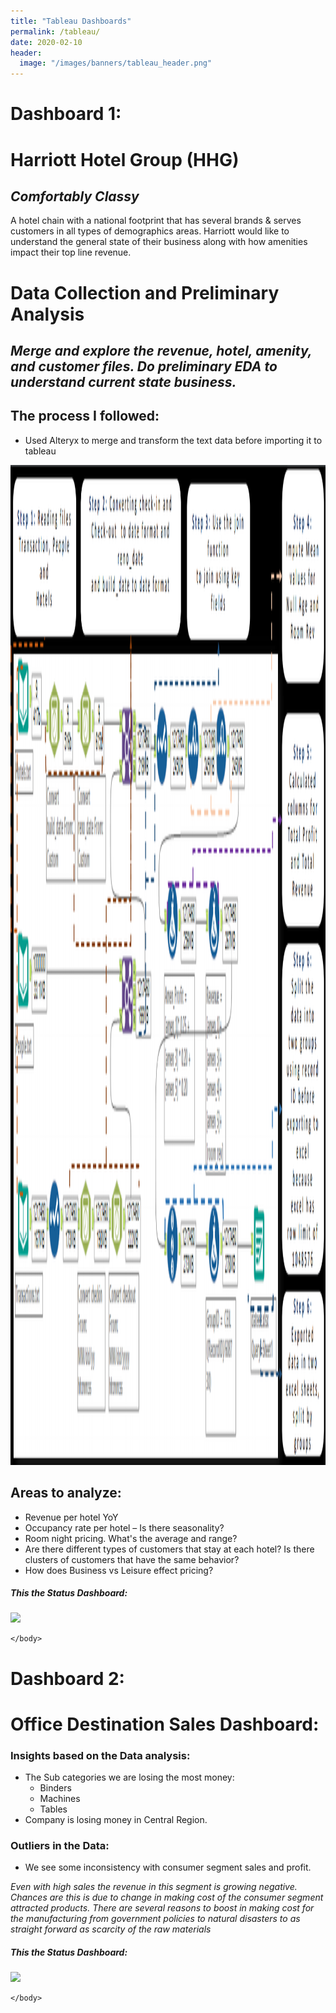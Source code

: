```yaml
---
title: "Tableau Dashboards"
permalink: /tableau/
date: 2020-02-10
header:
  image: "/images/banners/tableau_header.png"
---
```

# Dashboard 1:
# Harriott Hotel Group (HHG)

## *Comfortably Classy*

A hotel chain with a national footprint that has several brands
& serves customers in all types of demographics areas.
Harriott would like to understand the general state of their
business along with how amenities impact their top line
revenue.

# Data Collection and Preliminary Analysis
## *Merge and explore the revenue, hotel, amenity, and customer files. Do preliminary EDA to understand current state business.*
## The process I followed:
- Used Alteryx to merge and transform the text data before importing it to tableau

<img src="\images\harriott_group\alteryx_flow.PNG" alt="drawing" height="1600" width="1600"/>

## Areas to analyze:
- Revenue per hotel YoY
- Occupancy rate per hotel – Is there seasonality?
- Room night pricing. What's the average and range?
- Are there different types of customers that stay at each hotel? Is there clusters of customers that have the same behavior?
- How does Business vs Leisure effect pricing?


<html>
    <head>
        <title> Harriott Hotel Group : Annual Analytics on Tableau and Alteryx </title>
    </head>
    <body>
        <h5>This the Status Dashboard: </h5>
        <div class='tableauPlaceholder' id='viz1591128049764' style='position: relative'><noscript><a href='#'><img alt=' ' src='https:&#47;&#47;public.tableau.com&#47;static&#47;images&#47;Sh&#47;Shreyaskumar_Kathiriya_Harriott&#47;Dashboard&#47;1_rss.png' style='border: none' /></a></noscript><object class='tableauViz'  style='display:none;'><param name='host_url' value='https%3A%2F%2Fpublic.tableau.com%2F' /> <param name='embed_code_version' value='3' /> <param name='site_root' value='' /><param name='name' value='Shreyaskumar_Kathiriya_Harriott&#47;Dashboard' /><param name='tabs' value='no' /><param name='toolbar' value='yes' /><param name='static_image' value='https:&#47;&#47;public.tableau.com&#47;static&#47;images&#47;Sh&#47;Shreyaskumar_Kathiriya_Harriott&#47;Dashboard&#47;1.png' /> <param name='animate_transition' value='yes' /><param name='display_static_image' value='yes' /><param name='display_spinner' value='yes' /><param name='display_overlay' value='yes' /><param name='display_count' value='yes' /></object></div>                <script type='text/javascript'>                    var divElement = document.getElementById('viz1591128049764');                    var vizElement = divElement.getElementsByTagName('object')[0];                    if ( divElement.offsetWidth > 800 ) { vizElement.style.width='1200px';vizElement.style.height='827px';} else if ( divElement.offsetWidth > 500 ) { vizElement.style.width='1200px';vizElement.style.height='827px';} else { vizElement.style.width='100%';vizElement.style.height='2027px';}                     var scriptElement = document.createElement('script');                    scriptElement.src = 'https://public.tableau.com/javascripts/api/viz_v1.js';                    vizElement.parentNode.insertBefore(scriptElement, vizElement);                </script>

    </body>
</html>

# Dashboard 2:

# Office Destination Sales Dashboard:
### Insights based on the Data analysis:
- The Sub categories we are losing the most money:
  - Binders
  - Machines
  - Tables
- Company is losing money in Central Region.

### Outliers in the Data:
- We see some inconsistency with consumer segment sales and profit.

*Even with high sales the revenue in this segment is growing negative.
Chances are this is due to change in making cost of the consumer segment attracted products. There are several reasons to boost in making cost for the manufacturing from government policies to natural disasters to as straight forward as scarcity of the raw materials*

<html>
    <head>
        <title> Office Destination Sales Dashboard</title>
    </head>
    <body>
        <h5>This the Status Dashboard: </h5>
        <div class='tableauPlaceholder' id='viz1591228107917' style='position: relative'><noscript><a href='#'><img alt=' ' src='https:&#47;&#47;public.tableau.com&#47;static&#47;images&#47;Da&#47;DataVisualisationOfficeDestinationDashboard&#47;OfficeDestination&#47;1_rss.png' style='border: none' /></a></noscript><object class='tableauViz'  style='display:none;'><param name='host_url' value='https%3A%2F%2Fpublic.tableau.com%2F' /> <param name='embed_code_version' value='3' /> <param name='site_root' value='' /><param name='name' value='DataVisualisationOfficeDestinationDashboard&#47;OfficeDestination' /><param name='tabs' value='no' /><param name='toolbar' value='yes' /><param name='static_image' value='https:&#47;&#47;public.tableau.com&#47;static&#47;images&#47;Da&#47;DataVisualisationOfficeDestinationDashboard&#47;OfficeDestination&#47;1.png' /> <param name='animate_transition' value='yes' /><param name='display_static_image' value='yes' /><param name='display_spinner' value='yes' /><param name='display_overlay' value='yes' /><param name='display_count' value='yes' /></object></div>                <script type='text/javascript'>                    var divElement = document.getElementById('viz1591228107917');                    var vizElement = divElement.getElementsByTagName('object')[0];                    if ( divElement.offsetWidth > 800 ) { vizElement.style.width='1000px';vizElement.style.height='827px';} else if ( divElement.offsetWidth > 500 ) { vizElement.style.width='1000px';vizElement.style.height='827px';} else { vizElement.style.width='100%';vizElement.style.height='1727px';}                     var scriptElement = document.createElement('script');                    scriptElement.src = 'https://public.tableau.com/javascripts/api/viz_v1.js';                    vizElement.parentNode.insertBefore(scriptElement, vizElement);                </script>

    </body>
</html>
